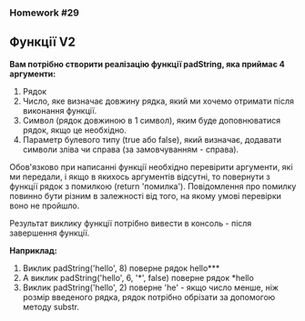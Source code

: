 ### Homework #29
## Функції V2
**Вам потрібно створити реалізацію функції padString, яка приймає 4 аргументи:**
1. Рядок
2. Число, яке визначає довжину рядка, який ми хочемо отримати після виконання функції.
3. Символ (рядок довжиною в 1 символ), яким буде доповнюватися рядок, якщо це необхідно.
4. Параметр булевого типу (true або false), який визначає, додавати символи зліва чи справа (за замовчуванням - справа).

Обов'язково при написанні функції необхідно перевірити аргументи, які ми передали, і якщо в якихось аргументів відсутні,
то повернути з функції рядок з помилкою (return 'помилка'). 
Повідомлення про помилку повинно бути різним в залежності від того, на якому умові перевірки воно не пройшло.

Результат виклику функції потрібно вивести в консоль - після завершення функції.

**Наприклад:**

1. Виклик padString('hello', 8) поверне рядок hello***
2. А виклик padString('hello', 6, '*', false) поверне рядок *hello
3. Виклик padString('hello', 2) поверне 'he' - якщо число менше, ніж розмір введеного рядка, 
рядок потрібно обрізати за допомогою методу substr.